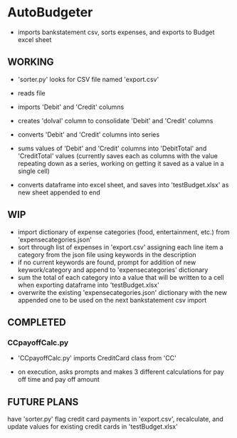 # AutoBudgeter

- imports bankstatement csv, sorts expenses, and exports to Budget excel sheet

## WORKING

- 'sorter.py' looks for CSV file named 'export.csv'

- reads file

- imports 'Debit' and 'Credit' columns

- creates 'dolval' column to consolidate 'Debit' and 'Credit' columns

- converts 'Debit' and 'Credit' columns into series

- sums values of 'Debit' and 'Credit' columns into 'DebitTotal' and 'CreditTotal' values (currently saves each as columns with the value repeating down as a series, working on getting it saved as a value in a single cell)

- converts dataframe into excel sheet, and saves into 'testBudget.xlsx' as new sheet appended to end

## WIP

- import dictionary of expense categories (food, entertainment, etc.) from 'expensecategories.json'
- sort through list of expenses in 'export.csv' assigning each line item a category from the json file using keywords in the description
- if no current keywords are found, prompt for addition of new keywork/category and append to 'expensecategories' dictionary
- sum the total of each category into a value that will be written to a cell when exporting dataframe into 'testBudget.xlsx' 
- overwrite the existing 'expensecategories.json' dictionary with the new appended one to be used on the next bankstatement csv import

## COMPLETED

### CCpayoffCalc.py

- 'CCpayoffCalc.py' imports CreditCard class from 'CC'

- on execution, asks prompts and makes 3 different calculations for pay off time and pay off amount 

## FUTURE PLANS

have 'sorter.py' flag credit card payments in 'export.csv', recalculate, and update values for existing credit cards in 'testBudget.xlsx'
